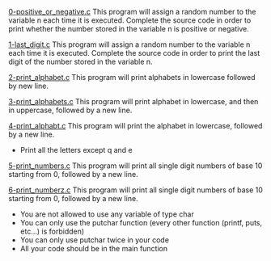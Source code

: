 [0-positive_or_negative.c](./0-positive_or_negative.c)
This program will assign a random number to the variable n each time it is executed. Complete the source code in order to print whether the number stored in the variable n is positive or negative.  

[1-last_digit.c](./1-last_digit.c)
This program will assign a random number to the variable n each time it is executed. Complete the source code in order to print the last digit of the number stored in the variable n.  

[2-print_alphabet.c](./2-print_alphabet.c)
This program will print alphabets in lowercase followed by new line.

[3-print_alphabets.c](./3-print_alphabets.c)
This program will print alphabet in lowercase, and then in uppercase, followed by a new line.

[4-print_alphabt.c](./4-print_alphabt.c)
This program will print the alphabet in lowercase, followed by a new line.  
- Print all the letters except q and e

[5-print_numbers.c](./5-print_numbers.c)
This program will print all single digit numbers of base 10 starting from 0, followed by a new line.

[6-print_numberz.c](./6-print_numberz.c)
This program will print all single digit numbers of base 10 starting from 0, followed by a new line.
- You are not allowed to use any variable of type char
- You can only use the putchar function (every other function (printf, puts, etc…) is forbidden)
- You can only use putchar twice in your code
- All your code should be in the main function


